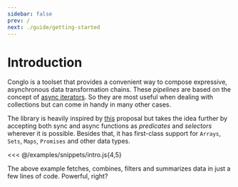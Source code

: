 ```yaml
---
sidebar: false
prev: /
next: ./guide/getting-started
---
```


# Introduction

Conglo is a toolset that provides a convenient way to compose expressive, asynchronous data transformation chains.
These _pipelines_ are based on the concept of [async iterators](https://www.codementor.io/tiagolopesferreira/asynchronous-iterators-in-javascript-jl1yg8la1). So they are most useful when dealing with collections but can come in handy in many other cases.

The library is heavily inspired by [this](https://github.com/tc39/proposal-iterator-helpers) proposal but takes the idea further by accepting both sync and async functions as _predicates_ and _selectors_ wherever it is possible. Besides that, it has first-class support for `Arrays`, `Sets`, `Maps`, `Promises` and other data types.

<<< @/examples/snippets/intro.js{4,5}

The above example fetches, combines, filters and summarizes data in just a few lines of code. Powerful, right?